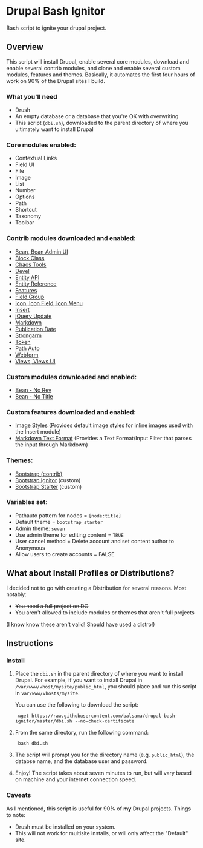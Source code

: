 # Drupal Bash Ignitor

Bash script to ignite your drupal project.

## Overview
This script will install Drupal, enable several core modules, download and
enable several contrib modules, and clone and enable several custom modules,
features and themes. Basically, it automates the first four hours of work on
90% of the Drupal sites I build.

### What you'll need
* Drush
* An empty database or a database that you're OK with overwriting
* This script (`dbi.sh`), downloaded to the parent directory of where you
  ultimately want to install Drupal

### Core modules enabled:

* Contextual Links
* Field UI
* File
* Image
* List
* Number
* Options
* Path
* Shortcut
* Taxonomy
* Toolbar

### Contrib modules downloaded and enabled:

* [Bean, Bean Admin UI](https://www.drupal.org/project/bean)
* [Block Class](https://www.drupal.org/project/block_class)
* [Chaos Tools](https://www.drupal.org/project/ctools)
* [Devel](https://www.drupal.org/project/devel)
* [Entity API](https://www.drupal.org/project/entity)
* [Entity Reference](https://www.drupal.org/project/entityreference)
* [Features](https://www.drupal.org/project/features)
* [Field Group](https://www.drupal.org/project/field_group)
* [Icon, Icon Field, Icon Menu](https://www.drupal.org/project/icon)
* [Insert](https://www.drupal.org/project/insert)
* [jQuery Update](https://www.drupal.org/project/jquery_update)
* [Markdown](https://www.drupal.org/project/markdown)
* [Publication Date](https://www.drupal.org/project/publication_date)
* [Strongarm](https://www.drupal.org/project/strongarm)
* [Token](https://www.drupal.org/project/token)
* [Path Auto](https://www.drupal.org/project/pathauto)
* [Webform](https://www.drupal.org/project/webform)
* [Views, Views UI](https://www.drupal.org/project/views)

### Custom modules downloaded and enabled:

* [Bean - No Rev](https://github.com/balsama/beannorev)
* [Bean - No Title](https://github.com/balsama/beannotitle)

### Custom features downloaded and enabled:

* [Image Styles](https://github.com/balsama/image_styles) (Provides default image styles for inline images used with the
  Insert module)
* [Markdown Text Format](https://github.com/balsama/markdown_text_format) (Provides a Text Format/Input Filter that parses the
  input through Markdown)

### Themes:
* [Bootstrap (contrib)](https://www.drupal.org/project/bootstrap)
* [Bootstrap Ignitor](https://github.com/balsama/bootstrap_ignitor) (custom)
* [Bootstrap Starter](https://github.com/balsama/bootstrap_starter) (custom)

### Variables set:
* Pathauto pattern for nodes = `[node:title]`
* Default theme = `bootstrap_starter`
* Admin theme: `seven`
* Use admin theme for editing content = `TRUE`
* User cancel method = Delete account and set content author to Anonymous
* Allow users to create accounts = FALSE

## What about Install Profiles or Distributions?

I decided not to go with creating a Distribution for several reasons. Most
notably:

* ~~You need a full project on DO~~
* ~~You aren't allowed to include modules or themes that aren't full projects~~

(I know know these aren't valid! Should have used a distro!)

## Instructions

### Install

1. Place the `dbi.sh` in the parent directory of where you want to install
   Drupal. For example, if you want to install Drupal in
   `/var/www/vhost/mysite/public_html`, you should place and run this script in
   `var/www/vhosts/mysite`.

   You can use the following to download the script:

        wget https://raw.githubusercontent.com/balsama/drupal-bash-ignitor/master/dbi.sh --no-check-certificate

2. From the same directory, run the following command:

        bash dbi.sh

3. The script will prompt you for the directory name (e.g. `public_html`), the
   databse name, and the database user and password.

4. Enjoy! The script takes about seven minutes to run, but will vary based on
   machine and your internet connection speed.

### Caveats

As I mentioned, this script is useful for 90% of **my** Drupal projects. Things
to note:

* Drush must be installed on your system.
* This will not work for multisite installs, or will only affect the "Default"
  site.
